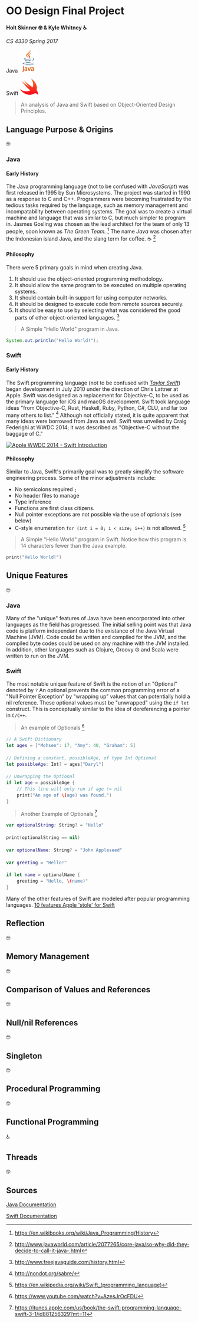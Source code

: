 # OO Design Final Project
**Holt Skinner 🤓 & Kyle Whitney ♿️**

*CS 4330 Spring 2017*

Java
<img src="JavaLogo.png" alt="Java" width="50">

Swift
<img src="SwiftLogo.png" alt="Swift" width="50">



>  An analysis of Java and Swift based on Object-Oriented Design Principles.

## Language Purpose & Origins
🤓

### Java

#### Early History
The Java programming language (not to be confused with *JavaScript*) was first released in 1995 by Sun Microsystems. The project was started in 1990 as a response to C and C++. Programmers were becoming frustrated by the tedious tasks required by the language, such as memory management and incompatability between operating systems. The goal was to create a virtual machine and language that was similar to C, but much simpler to program in. Jasmes Gosling was chosen as the lead architect for the team of only 13 people, soon known as *The Green Team.* [^1] The name *Java* was chosen after the Indonesian island Java, and the slang term for coffee. ☕️ [^2]

#### Philosophy
There were 5 primary goals in mind when creating Java.
1. It should use the object-oriented programming methodology.
2. It should allow the same program to be executed on multiple operating systems.
3. It should contain built-in support for using computer networks.
4. It should be designed to execute code from remote sources securely.
5. It should be easy to use by selecting what was considered the good parts of other object-oriented languages.
   [^3]

> A Simple "Hello World" program in Java.

```java
System.out.println("Hello World!");
```

### Swift

#### Early History
The Swift programming language (not to be confused with [*Taylor Swift*](https://en.wikipedia.org/wiki/Taylor_Swift)) began development in July 2010 under the direction of Chris Lattner at Apple. Swift was designed as a replacement for Objective-C, to be used as the primary language for iOS and macOS development. Swift took language ideas "from Objective-C, Rust, Haskell, Ruby, Python, C#, CLU, and far too many others to list." [^4] Although not officially stated, it is quite apparent that many ideas were borrowed from Java as well. Swift was unveiled by Craig Federighi at WWDC 2014; it was described as "Objective-C without the baggage of C."

[![Apple WWDC 2014 - Swift Introduction](https://img.youtube.com/vi/MO7Ta0DvEWA/0.jpg)](https://youtu.be/MO7Ta0DvEWA)

#### Philosophy
Similar to Java, Swift's primarily goal was to greatly simplify the software engineering process. Some of the minor adjustments include:
- No semicolons required `;`
- No header files to manage
- Type inference
- Functions are first class citizens.
- Null pointer exceptions are not possible via the use of optionals (see below)
- C-style enumeration `for (int i = 0; i < size; i++)` is not allowed. [^5]

> A Simple "Hello World" program in Swift.
> Notice how this program is 14 characters fewer than the Java example.

```swift
print("Hello World!")
```

## Unique Features
🤓

### Java

Many of the "unique" features of Java have been encorporated into other languages as the field has progressed. The initial selling point was that Java code is platform independant due to the existance of the Java Virtual Machine (JVM). Code could be written and compiled for the JVM, and the compiled byte codes could be used on any machine with the JVM installed. In addition, other languages such as Clojure, Groovy ☮️ and Scala were written to run on the JVM.

### Swift

The most notable unique feature of Swift is the notion of an "Optional" denoted by `?` An optional prevents the common programming error of a "Null Pointer Exception" by "wrapping up" values that can potentially hold a nil reference. These optional values must be "unwrapped" using the `if let` construct. This is conceptually similar to the idea of dereferencing a pointer in `C/C++`.

> An example of Optionals [^6]
```swift
// A Swift Dictionary
let ages = ["Mohsen": 17, "Amy": 40, "Graham": 5]

// Defining a constant, possibleAge, of type Int Optional
let possibleAge: Int? = ages["Daryl"]

// Unwrapping the Optional
if let age = possibleAge {
    // This line will only run if age != nil
    print("An age of \(age) was found.")
}

```

> Another Example of Optionals [^7]

```swift
var optionalString: String? = "Hello"

print(optionalString == nil)
 
var optionalName: String? = "John Appleseed"

var greeting = "Hello!"

if let name = optionalName {
    greeting = "Hello, \(name)"
}
```

Many of the other features of Swift are modeled after popular programming languages. [10 features Apple 'stole' for Swift](http://www.infoworld.com/article/2606431/application-development/155797-10-prominent-features-stolen-by-Apple-s-Swift-and-where-they-came-fro.html)

## Reflection
🤓

## Memory Management
🤓

## Comparison of Values and References
🤓

## Null/nil References
🤓

## Singleton
🤓

## Procedural Programming
🤓

## Functional Programming
♿️

## Threads
🤓

## Sources

[^1]: https://en.wikibooks.org/wiki/Java_Programming/History

[^2]: http://www.javaworld.com/article/2077265/core-java/so-why-did-they-decide-to-call-it-java-.html

[^3]: http://www.freejavaguide.com/history.html

[^4]: http://nondot.org/sabre/

[^5]: https://en.wikipedia.org/wiki/Swift_(programming_language)

[^6]: https://www.youtube.com/watch?v=AzesJrOcFDU

[^7]: https://itunes.apple.com/us/book/the-swift-programming-language-swift-3-1/id881256329?mt=11

[Java Documentation](https://docs.oracle.com/javase/8/)

[Swift Documentation](https://developer.apple.com/library/content/documentation/Swift/Conceptual/Swift_Programming_Language/index.html#//apple_ref/doc/uid/TP40014097-CH3-ID0)
